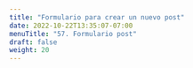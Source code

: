 ```yaml
---
title: "Formulario para crear un nuevo post"
date: 2022-10-22T13:35:07-07:00
menuTitle: "57. Formulario post"
draft: false
weight: 20
---
```


